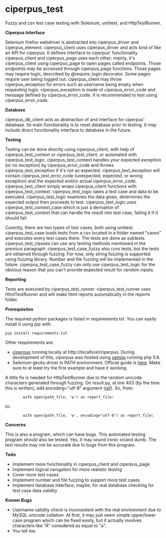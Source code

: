 # ciperpus_test

Fuzzy and csv test case testing with Selenium, unittest, and HttpTestRunner.

**Ciperpus Interface**

Selenium firefox webdriver is abstracted into ciperpus_driver and ciperpus_element. ciperpus_client uses ciperpus_driver and acts kind of like an API for ciperpus. It defines interface to ciperpus' functionality. ciperpus_client and ciperpus_page uses each other; mainly, it's ciperpus_client using ciperpus_page to open pages called endpoints. Those endpoints may be accessed through ciperpus_page functions. Those pages may require login, described by @require_login decorator. Some pages require user being logged out. ciperpus_client may throw ciperpus_exception for errors such as username being empty when requesting login. ciperpus_exception is made of ciperpus_error_code and message defined by ciperpus_error_code. It is recommended to test using ciperpus_error_code.

**Database**

ciperpus_db_client acts as abstraction of and interface for ciperpus' database. Its main functionality is to reset database prior to testing. It may include direct functionality interface to database in the future.

**Testing**

Testing can be done directly using ciperpus_client, with help of ciperpus_test_context or ciperpus_test_client, or automated with ciperpus_test_logic.  ciperpus_test_context handles your expected exception (or no exception) by ciperpus_error_code and throws ciperpus_test_exception if it's not as expected. ciperpus_test_exception will contain ciperpus_test_error_code (unexpected, expected, or wrong exception) and the expected and/or actual ciperpus_error_code. ciperpus_test_client simply wraps ciperpus_client functions with ciperpus_test_context. ciperpus_test_logic takes a test case and data to be executed. ciperpus_test_logic examines the data given, determines the expected output then proceeds to test. ciperpus_test_logic uses ciperpus_test_context_case which is just a derivation of ciperpus_test_context that can handle the result into test case, failing it if it should fail.

Curently, there are two types of test cases, both using unittest. ciperpus_test_case loads tests from a csv located in a folder named "cases" and executes every test cases there. The tests are done as subtests. ciperpus_test_classes can use any testing methods mentioned in the previous paragraph. ciperpus_test_case_fuzzy also runs tests, but the tests are obtained through fuzzing. For now, only string fuzzing is supported using fuzzing library. Number and file fuzzing will be implemented in the future. ciperpus_test_case_fuzzy can only use ciperpus_test_logic for the obvious reason that you can't provide expected result for random inputs.

**Reporting**

Tests are executed by ciperpus_test_runner. ciperpus_test_runner uses HtmlTestRunner and will make html reports automatically in the reports folder.

**Prerequisites**

The required python packages is listed in requirements.txt. You can easily install it using pip with:
```
pip install requirements.txt
```

Other requirements are:
*  [ciperpus](https://gitlab.com/psi-rabu-kel-3/ciperpus) running locally at http://localhost/ciperpus. During development of this, ciperpus was hosted using [xampp](https://www.apachefriends.org/index.html) running php 5.6.
*  Selenium gecko driver in PATH environment. Official guide is [here](https://selenium-python.readthedocs.io/installation.html). Make sure to at least try the first example and have it working.

A little fix is needed for HttpTestRunner due to the random unicode characters generated through fuzzing. On result.py, at line 403 (by the time this is written), add encoding="utf-8" argument ([ref](https://github.com/oldani/HtmlTestRunner/issues/48)). So, from:

```
        with open(path_file, 'w') as report_file:
```
to:

```
        with open(path_file, 'w', encoding="utf-8") as report_file:
```

**Concerns**

This is also a program, which can have bugs. This automated testing program should also be tested. Yes, it may sound ironic or/and dumb. The test results may not be accurate due to bugs from this program.

**Todo**

*  Implement more functionality in ciperpus_client and ciperpus_page
*  Implement logical navigation for more realistic testing
*  Cover more test cases
*  Implement number and file fuzzing to support more test cases
*  Implement database interface, maybe, for real database checking for test case data validity

**Known Bugs**

*  Username validity check is inconsistent with the real environment due to MySQL unicode collation. At first, it may just seem simple upper/lower case program which can be fixed easily, but it actually involves characters like "Ã" considered as equal to "a".
*  You tell me.
